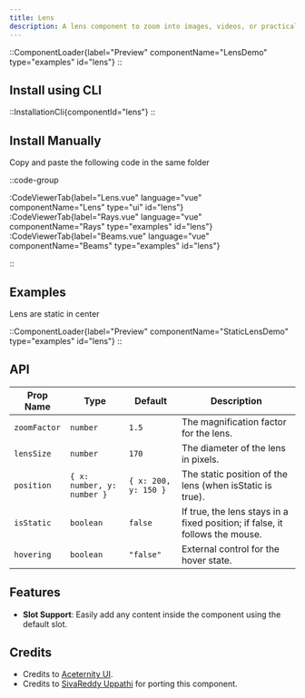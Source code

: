```yaml
---
title: Lens
description: A lens component to zoom into images, videos, or practically anything.
---
```


::ComponentLoader{label="Preview" componentName="LensDemo" type="examples" id="lens"}
::

## Install using CLI

::InstallationCli{componentId="lens"}
::

## Install Manually

Copy and paste the following code in the same folder

::code-group

:CodeViewerTab{label="Lens.vue" language="vue" componentName="Lens" type="ui" id="lens"}
:CodeViewerTab{label="Rays.vue" language="vue" componentName="Rays" type="examples" id="lens"}
:CodeViewerTab{label="Beams.vue" language="vue" componentName="Beams" type="examples" id="lens"}

::

## Examples

Lens are static in center

::ComponentLoader{label="Preview" componentName="StaticLensDemo" type="examples" id="lens"}
::

## API

| Prop Name    | Type                       | Default              | Description                                                                  |
| ------------ | -------------------------- | -------------------- | ---------------------------------------------------------------------------- |
| `zoomFactor` | `number`                   | `1.5`                | The magnification factor for the lens.                                       |
| `lensSize`   | `number`                   | `170`                | The diameter of the lens in pixels.                                          |
| `position`   | `{ x: number, y: number }` | `{ x: 200, y: 150 }` | The static position of the lens (when isStatic is true).                     |
| `isStatic`   | `boolean`                  | `false`              | If true, the lens stays in a fixed position; if false, it follows the mouse. |
| `hovering`   | `boolean`                  | `"false"`            | External control for the hover state.                                        |

## Features

- **Slot Support**: Easily add any content inside the component using the default slot.

## Credits

- Credits to [Aceternity UI](https://ui.aceternity.com/components/lens).
- Credits to [SivaReddy Uppathi](https://github.com/sivareddyuppathi) for porting this component.
